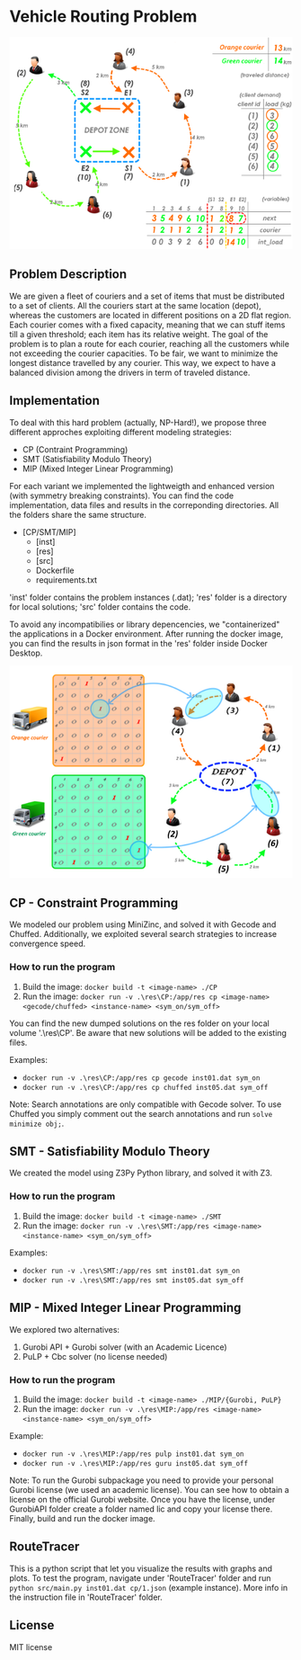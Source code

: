 # Vehicle Routing Problem

![CP paint](/img/cp_paint.png)

## Problem Description
We are given a fleet of couriers and a set of items that must be distributed to a set of clients. All the couriers start at the same location (depot), whereas the customers are located in different positions on a 2D flat region. Each courier comes with a fixed capacity, meaning that we can stuff items till a given threshold; each item has its relative weight.
The goal of the problem is to plan a route for each courier, reaching all the customers while not exceeding the courier capacities. To be fair, we want to minimize the longest distance travelled by any courier. This way, we expect to have a balanced division among the drivers in term of traveled distance.

## Implementation
To deal with this hard problem (actually, NP-Hard!), we propose three different approches exploiting different modeling strategies:

- CP (Contraint Programming)
- SMT (Satisfiability Modulo Theory)
- MIP (Mixed Integer Linear Programming)

For each variant we implemented the lightweigth and enhanced version (with symmetry breaking constraints). You can find the code implementation, data files and results in the correponding directories. All the folders share the same structure.

- [CP/SMT/MIP]
	* [inst]
	* [res]
	* [src]
	* Dockerfile
	* requirements.txt

'inst' folder contains the problem instances (.dat); 'res' folder is a directory for local solutions; 'src' folder contains the code.

To avoid any incompatibilies or library depencencies, we "containerized" the applications in a Docker environment. After running the docker image, you can find the results in json format in the 'res' folder inside Docker Desktop.

![SMT paint](/img/smt_paint.png)

## CP - Constraint Programming
We modeled our problem using MiniZinc, and solved it with Gecode and Chuffed. Additionally, we exploited several search strategies to increase convergence speed.

### How to run the program
1. Build the image: `docker build -t <image-name> ./CP`
2. Run the image: `docker run -v .\res\CP:/app/res cp <image-name> <gecode/chuffed> <instance-name> <sym_on/sym_off>`

You can find the new dumped solutions on the res folder on your local volume '.\res\CP'. Be aware that new solutions will be added to the existing files.

Examples:
- `docker run -v .\res\CP:/app/res cp gecode inst01.dat sym_on`
- `docker run -v .\res\CP:/app/res cp chuffed inst05.dat sym_off`

Note:
Search annotations are only compatible with Gecode solver. To use Chuffed you simply comment out the search annotations and run `solve minimize obj;`.

## SMT - Satisfiability Modulo Theory
We created the model using Z3Py Python library, and solved it with Z3.

### How to run the program
1. Build the image: `docker build -t <image-name> ./SMT`
2. Run the image: `docker run -v .\res\SMT:/app/res <image-name> <instance-name> <sym_on/sym_off>`

Examples:
- `docker run -v .\res\SMT:/app/res smt inst01.dat sym_on`
- `docker run -v .\res\SMT:/app/res smt inst05.dat sym_off`

## MIP - Mixed Integer Linear Programming
We explored two alternatives:
1. Gurobi API + Gurobi solver (with an Academic Licence)
2. PuLP + Cbc solver (no license needed)

### How to run the program
1. Build the image: `docker build -t <image-name> ./MIP/{Gurobi, PuLP}`
2. Run the image: `docker run -v .\res\MIP:/app/res <image-name> <instance-name> <sym_on/sym_off>`

Example:
- `docker run -v .\res\MIP:/app/res pulp inst01.dat sym_on`
- `docker run -v .\res\MIP:/app/res guru inst05.dat sym_off`

Note: To run the Gurobi subpackage you need to provide your personal Gurobi license (we used an academic license). You can see how to obtain a license on the official Gurobi website. Once you have the license, under GurobiAPI folder create a folder named lic and copy your license there. Finally, build and run the docker image.

## RouteTracer
This is a python script that let you visualize the results with graphs and plots.
To test the program, navigate under 'RouteTracer' folder and run `python src/main.py inst01.dat cp/1.json` (example instance).
More info in the instruction file in 'RouteTracer' folder.

## License
MIT license